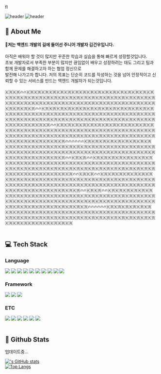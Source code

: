   fl<div>
  <!--Header-->
 ![header](https://capsule-render.vercel.app/api?type=blur&color=gradient&height=300&section=header&text=back-end%20developer)
 ![header](https://capsule-render.vercel.app/api?type=blur&color=gradient&height=300&section=header&text=kimgunwoo)
  
</div>

<div>
  <!--Body-->
  
  ## 👀 About Me
  #### :raising_hand:저는 백엔드 개발의 길에 들어선 주니어 개발자 김건우입니다.<br/>
  아직은 배워야 할 것이 많지만 꾸준한 학습과 실습을 통해 빠르게 성장할것입니다.<br/>
  초보 개발자로서 부족한 부분이 많지만 끊임없이 배우고 성장하려는 태도 그리고 팀과 함께 문제를 해결하고자 하는 협업 정신으로 <br/>
  발전해 나가고자 합니다. 저의 목표는 단순히 코드를 작성하는 것을 넘어 안정적이고 신뢰할 수 있는 서비스를 만드는 백엔드 개발자가 되는것입니다.<br/>
  
  ####
:kr::kr::fire::fire::kr::kr::kr::kr::kr::kr::kr::kr::kr::kr::kr::kr::kr::kr::kr::kr::kr::kr::kr::kr::kr::kr::kr::kr::kr::kr::kr::kr::kr::kr::kr::kr::kr::kr::kr::kr::kr::kr::kr::kr::kr::kr::kr::kr::kr::kr::kr::kr::kr::kr::kr::kr::kr::kr::kr::kr::kr::kr::kr::kr::kr::fire::fire::kr::kr::kr::kr::kr::kr::kr::kr::kr::kr::kr::kr::kr::kr::kr::kr::kr::kr::kr::kr::kr::kr::kr::kr::kr::kr::kr::kr::kr::kr::kr::kr::kr::kr::kr::kr::kr::kr::kr::kr::kr::kr::kr::kr::kr::kr::kr::kr::kr::kr::kr::kr::kr::kr::kr::kr::kr::kr::kr::kr::kr::fire::fire::kr::kr::kr::kr::kr::kr::kr::kr::kr::kr::kr::kr::kr::kr::kr::kr::kr::kr::kr::kr::kr::kr::kr::kr::kr::kr::kr::kr::kr::kr::kr::kr::kr::kr::kr::kr::kr::kr::kr::kr::kr::kr::kr::kr::kr::kr::kr::kr::kr::kr::kr::kr::kr::kr::kr::kr::kr::kr::kr::kr::kr::fire::fire::fire::fire::fire::fire::kr::kr::kr::kr::kr::kr::kr::kr::kr::kr::kr::kr::kr::kr::kr::kr::kr::kr::kr::kr::kr::kr::kr::kr::kr::kr::kr::kr::kr::kr::kr::kr::kr::kr::kr::kr::kr::kr::kr::kr::kr::kr::kr::kr::kr::kr::kr::kr::kr::kr::kr::kr::kr::kr::kr::kr::kr::fire::fire::kr::kr::fire::fire::kr::kr::kr::kr::kr::kr::kr::kr::kr::kr::kr::kr::kr::kr::kr::kr::kr::kr::kr::kr::kr::kr::kr::kr::kr::kr::kr::kr::kr::kr::kr::kr::kr::kr::kr::kr::kr::kr::kr::kr::kr::kr::kr::kr::kr::kr::kr::kr::kr::kr::kr::kr::kr::kr::kr::kr::kr::fire::fire::kr::kr::fire::fire::kr::kr::kr::kr::kr::kr::kr::kr::kr::kr::kr::kr::kr::kr::kr::kr::kr::kr::kr::kr::kr::kr::kr::kr::kr::kr::kr::kr::kr::kr::kr::kr::kr::kr::kr::kr::kr::kr::kr::kr::kr::kr::kr::kr::kr::kr::kr::kr::kr::kr::kr::kr::kr::kr::kr::kr::kr::fire::fire::kr::kr::fire::fire::kr::kr::kr::kr::kr::kr::kr::kr::kr::kr::kr::kr::kr::kr::kr::kr::kr::kr::kr::kr::kr::kr::kr::kr::kr::kr::kr::kr::kr::kr::kr::kr::kr::kr::kr::kr::kr::kr::kr::kr::kr::kr::kr::kr::kr::kr::kr::kr::kr::kr::kr::kr::kr::kr::kr::kr::kr::fire::fire::fire::fire::fire::fire::kr::kr::kr::kr::kr::kr::kr::kr::kr::kr::kr::kr::kr::kr::kr::kr::kr::kr::kr::kr::kr::kr::kr::kr::kr::kr::kr::kr::kr::kr::kr::kr::kr::kr::kr::kr::kr::kr::kr::kr::kr::kr::kr::kr::kr::kr::kr::kr::kr::kr::kr::kr::kr::kr::kr:
  <br/>
  <br/>
  
  ## :computer: Tech Stack
  ### Language
  <!--Python-->
  <img src="https://img.shields.io/badge/Python-3776AB?style=flat-square&logo=Python&logoColor=white"/>
  <!--JavaScript-->
  <img src="https://img.shields.io/badge/JavaScript-F7DF1E?style=flat-square&logo=JavaScript&logoColor=white"/>
  <!--HTML5-->
  <img src="https://img.shields.io/badge/HTML5-E34F26?style=flat-square&logo=HTML5&logoColor=white"/>
  <!--CSS-->
  <img src="https://img.shields.io/badge/CSS3-1572B6?style=flat-square&logo=CSS3&logoColor=white"/>
  <!--git-->
  <img src="https://img.shields.io/badge/git-F05032?style=flat-square&logo=git&logoColor=white"/>
  <!--github-->
  <img src="https://img.shields.io/badge/github-181717?style=flat-square&logo=github&logoColor=white"/>
  <!--spring-->
  <img src="https://img.shields.io/badge/spring-6DB33F?style=flat-square&logo=spring&logoColor=white"/>
  <!--mysql-->
  <img src="https://img.shields.io/badge/mysql-4479A1?style=flat-square&logo=mysql&logoColor=white"/>
  <!--linux-->
  <img src="https://img.shields.io/badge/linux-FCC624?style=flat-square&logo=linux&logoColor=white"/>
  <!--virtualbox-->
  <img src="https://img.shields.io/badge/virtualbox-2F61B4?style=flat-square&logo=virtualbox&logoColor=white"/>
  <br/>
  
  
  ### Framework
  <!--Flask-->
  <img src="https://img.shields.io/badge/Flask-000000?style=flat-square&logo=Flask&logoColor=white"/>
  <!--Django-->
  <img src="https://img.shields.io/badge/Django-092E20?style=flat-square&logo=Django&logoColor=white"/>
  <!--notion-->
  <img src="https://img.shields.io/badge/notion-000000?style=flat-square&logo=notion&logoColor=white"/>

  
  ### ETC
  <!--sketchup-->
  <img src="https://img.shields.io/badge/sketchup-005F9E?style=flat-square&logo=sketchup&logoColor=white"/>
  <!--autocad-->
  <img src="https://img.shields.io/badge/autocad-E51050?style=flat-square&logo=autocad&logoColor=white"/>
  <!--3dmax-->
  <img src="https://img.shields.io/badge/3dmax-0E353D?style=flat-square&logo=3dmax&logoColor=white"/>
  <!--photoshop-->
  <img src="https://img.shields.io/badge/photoshop-0D2192?style=flat-square&logo=photoshop&logoColor=white"/>
  <!--illustration-->
  <img src="https://img.shields.io/badge/illustration-D77310?style=flat-square&logo=illustration&logoColor=white"/>
  <!--D5render-->
  <img src="https://img.shields.io/badge/D5render-311C87?style=flat-square&logo=D5render&logoColor=white"/>
  <br/>
  <br/>
  
  ## 🤔 Github Stats

  업데이트중...

  
  [!['s GitHub stats](https://github-readme-stats.vercel.app/api?username=)](https://github.com/anuraghazra/github-readme-stats)
  <br/>
  [![Top Langs](https://github-readme-stats.vercel.app/api/top-langs/?username=)](https://github.com/anuraghazra/github-readme-stats)
  
</div>
